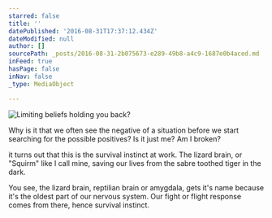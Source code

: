 ```yaml
---
starred: false
title: ''
datePublished: '2016-08-31T17:37:12.434Z'
dateModified: null
author: []
sourcePath: _posts/2016-08-31-2b075673-e289-49b8-a4c9-1687e0b4aced.md
inFeed: true
hasPage: false
inNav: false
_type: MediaObject

---
```

![Limiting beliefs holding you back?](https://the-grid-user-content.s3-us-west-2.amazonaws.com/71420235-f42f-4e64-a6a7-b13dfe6d9c23.jpg)

Why is it that we often see the negative of a situation before we start searching for the possible positives? Is it just me? Am I broken?

it turns out that this is the survival instinct at work. The lizard brain, or "Squirm" like I call mine, saving our lives from the sabre toothed tiger in the dark. 

You see, the lizard brain, reptilian brain or amygdala, gets it's name because it's the oldest part of our nervous system. Our fight or flight response comes from there, hence survival instinct.